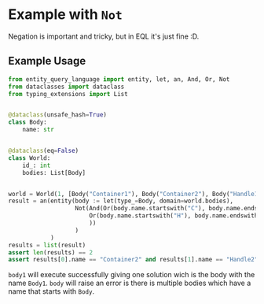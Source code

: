 # Example with `Not`

Negation is important and tricky, but in EQL it's just fine :D.

## Example Usage

```python
from entity_query_language import entity, let, an, And, Or, Not
from dataclasses import dataclass
from typing_extensions import List


@dataclass(unsafe_hash=True)
class Body:
    name: str


@dataclass(eq=False)
class World:
    id_: int
    bodies: List[Body]


world = World(1, [Body("Container1"), Body("Container2"), Body("Handle1"), Body("Handle2")])
result = an(entity(body := let(type_=Body, domain=world.bodies),
                   Not(And(Or(body.name.startswith("C"), body.name.endswith("1")),
                       Or(body.name.startswith("H"), body.name.endswith("1"))
                       ))
                   )
            )
results = list(result)
assert len(results) == 2
assert results[0].name == "Container2" and results[1].name == "Handle2"
```

`body1` will execute successfully giving one solution wich is the body with the name `Body1`.
`body` will raise an error is there is multiple bodies which have a name that starts with `Body`.
